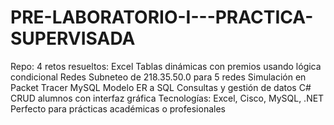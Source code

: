 # PRE-LABORATORIO-I---PRACTICA-SUPERVISADA
Repo: 4 retos resueltos:  Excel  Tablas dinámicas con premios usando lógica condicional  Redes  Subneteo de 218.35.50.0 para 5 redes  Simulación en Packet Tracer  MySQL  Modelo ER a SQL  Consultas y gestión de datos  C#  CRUD alumnos con interfaz gráfica  Tecnologías: Excel, Cisco, MySQL, .NET Perfecto para prácticas académicas o profesionales
